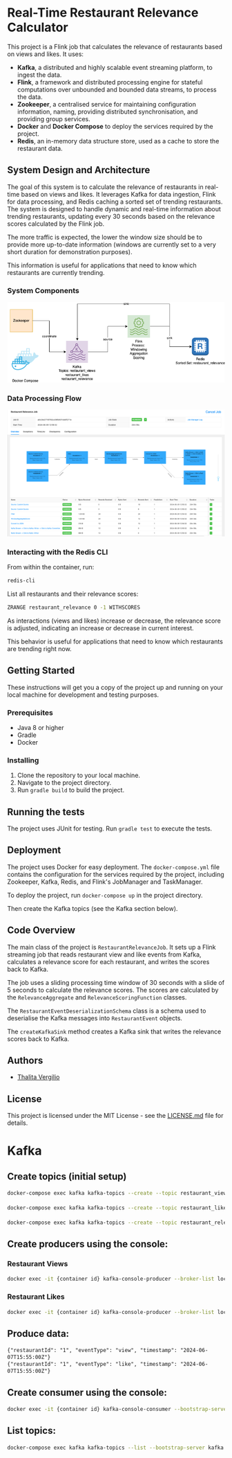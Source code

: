 # Real-Time Restaurant Relevance Calculator

This project is a Flink job that calculates the relevance of restaurants based on views and likes. 
It uses:
* **Kafka**, a distributed and highly scalable event streaming platform, to ingest the data.
* **Flink**, a framework and distributed processing engine for stateful computations over unbounded and bounded data streams, to process the data.
* **Zookeeper**, a centralised service for maintaining configuration information, naming, providing distributed synchronisation, and providing group services.
* **Docker** and **Docker Compose** to deploy the services required by the project.
* **Redis**, an in-memory data structure store, used as a cache to store the restaurant data.

## System Design and Architecture
The goal of this system is to calculate the relevance of restaurants in real-time based on views and likes. 
It leverages Kafka for data ingestion, Flink for data processing, and Redis caching a sorted set of trending restaurants. 
The system is designed to handle dynamic and real-time information about trending restaurants, updating every 30 seconds based on the relevance scores calculated by the Flink job. 

The more traffic is expected, the lower the window size should be to provide more up-to-date information (windows are currently set to a very short duration for demonstration purposes).

This information is useful for applications that need to know which restaurants are currently trending.

### System Components
![architecture.png](assets%2Fimages%2Farchitecture.png)

### Data Processing Flow
![flink.png](assets/images/flink.png)

### Interacting with the Redis CLI
From within the container, run:
```bash
redis-cli
```
List all restaurants and their relevance scores:

```bash
ZRANGE restaurant_relevance 0 -1 WITHSCORES
```

As interactions (views and likes) increase or decrease, the relevance score is adjusted, indicating an increase or decrease in current interest.

This behavior is useful for applications that need to know which restaurants are trending right now. 

## Getting Started

These instructions will get you a copy of the project up and running on your local machine for development and testing purposes.

### Prerequisites

- Java 8 or higher
- Gradle
- Docker

### Installing

1. Clone the repository to your local machine.
2. Navigate to the project directory.
3. Run `gradle build` to build the project.

## Running the tests

The project uses JUnit for testing. Run `gradle test` to execute the tests.

## Deployment

The project uses Docker for easy deployment. The `docker-compose.yml` file contains the configuration for the services required by the project, including Zookeeper, Kafka, Redis, and Flink's JobManager and TaskManager.

To deploy the project, run `docker-compose up` in the project directory.

Then create the Kafka topics (see the Kafka section below).

## Code Overview

The main class of the project is `RestaurantRelevanceJob`. It sets up a Flink streaming job that reads restaurant view and like events from Kafka, calculates a relevance score for each restaurant, and writes the scores back to Kafka.

The job uses a sliding processing time window of 30 seconds with a slide of 5 seconds to calculate the relevance scores. The scores are calculated by the `RelevanceAggregate` and `RelevanceScoringFunction` classes.

The `RestaurantEventDeserializationSchema` class is a schema used to deserialise the Kafka messages into `RestaurantEvent` objects.

The `createKafkaSink` method creates a Kafka sink that writes the relevance scores back to Kafka.

## Authors

- [Thalita Vergilio](https://github.com/tvergilio)

## License

This project is licensed under the MIT License - see the [LICENSE.md](LICENSE.md) file for details.

# Kafka

## Create topics (initial setup)

```bash
docker-compose exec kafka kafka-topics --create --topic restaurant_views --partitions 1 --replication-factor 1 --bootstrap-server kafka:9092

docker-compose exec kafka kafka-topics --create --topic restaurant_likes --partitions 1 --replication-factor 1 --bootstrap-server kafka:9092

docker-compose exec kafka kafka-topics --create --topic restaurant_relevance --partitions 1 --replication-factor 1 --bootstrap-server kafka:9092
```    

## Create producers using the console:
### Restaurant Views
```bash
docker exec -it {container id} kafka-console-producer --broker-list localhost:9092 --topic restaurant_views
```
### Restaurant Likes
```bash
docker exec -it {container id} kafka-console-producer --broker-list localhost:9092 --topic restaurant_likes
```
## Produce data:

```
{"restaurantId": "1", "eventType": "view", "timestamp": "2024-06-07T15:55:00Z"}
{"restaurantId": "1", "eventType": "like", "timestamp": "2024-06-07T15:55:00Z"}
```

## Create consumer using the console:

```bash
docker exec -it {container id} kafka-console-consumer --bootstrap-server localhost:9092 --topic restaurant_relevance --from-beginning
```

## List topics:

```bash
docker-compose exec kafka kafka-topics --list --bootstrap-server kafka:9092
```
